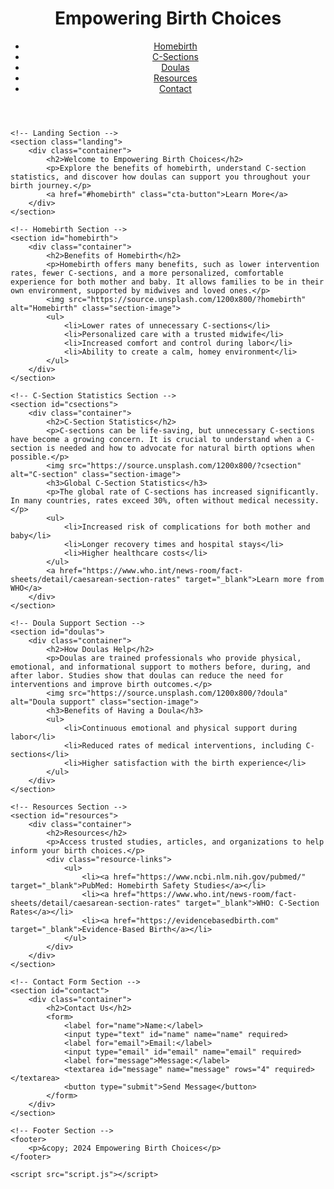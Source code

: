 <!DOCTYPE html>
<html lang="en">
<head>
    <meta charset="UTF-8">
    <meta name="viewport" content="width=device-width, initial-scale=1.0">
    <title>Empowering Birth Choices</title>
    <link rel="stylesheet" href="style.css">
</head>
<body>
    <!-- Header Section -->
    <header>
        <div class="logo">
            <h1>Empowering Birth Choices</h1>
        </div>
        <nav>
            <ul>
                <li><a href="#homebirth">Homebirth</a></li>
                <li><a href="#csections">C-Sections</a></li>
                <li><a href="#doulas">Doulas</a></li>
                <li><a href="#resources">Resources</a></li>
                <li><a href="#contact">Contact</a></li>
            </ul>
        </nav>
    </header>

    <!-- Landing Section -->
    <section class="landing">
        <div class="container">
            <h2>Welcome to Empowering Birth Choices</h2>
            <p>Explore the benefits of homebirth, understand C-section statistics, and discover how doulas can support you throughout your birth journey.</p>
            <a href="#homebirth" class="cta-button">Learn More</a>
        </div>
    </section>

    <!-- Homebirth Section -->
    <section id="homebirth">
        <div class="container">
            <h2>Benefits of Homebirth</h2>
            <p>Homebirth offers many benefits, such as lower intervention rates, fewer C-sections, and a more personalized, comfortable experience for both mother and baby. It allows families to be in their own environment, supported by midwives and loved ones.</p>
            <img src="https://source.unsplash.com/1200x800/?homebirth" alt="Homebirth" class="section-image">
            <ul>
                <li>Lower rates of unnecessary C-sections</li>
                <li>Personalized care with a trusted midwife</li>
                <li>Increased comfort and control during labor</li>
                <li>Ability to create a calm, homey environment</li>
            </ul>
        </div>
    </section>

    <!-- C-Section Statistics Section -->
    <section id="csections">
        <div class="container">
            <h2>C-Section Statistics</h2>
            <p>C-sections can be life-saving, but unnecessary C-sections have become a growing concern. It is crucial to understand when a C-section is needed and how to advocate for natural birth options when possible.</p>
            <img src="https://source.unsplash.com/1200x800/?csection" alt="C-section" class="section-image">
            <h3>Global C-Section Statistics</h3>
            <p>The global rate of C-sections has increased significantly. In many countries, rates exceed 30%, often without medical necessity.</p>
            <ul>
                <li>Increased risk of complications for both mother and baby</li>
                <li>Longer recovery times and hospital stays</li>
                <li>Higher healthcare costs</li>
            </ul>
            <a href="https://www.who.int/news-room/fact-sheets/detail/caesarean-section-rates" target="_blank">Learn more from WHO</a>
        </div>
    </section>

    <!-- Doula Support Section -->
    <section id="doulas">
        <div class="container">
            <h2>How Doulas Help</h2>
            <p>Doulas are trained professionals who provide physical, emotional, and informational support to mothers before, during, and after labor. Studies show that doulas can reduce the need for interventions and improve birth outcomes.</p>
            <img src="https://source.unsplash.com/1200x800/?doula" alt="Doula support" class="section-image">
            <h3>Benefits of Having a Doula</h3>
            <ul>
                <li>Continuous emotional and physical support during labor</li>
                <li>Reduced rates of medical interventions, including C-sections</li>
                <li>Higher satisfaction with the birth experience</li>
            </ul>
        </div>
    </section>

    <!-- Resources Section -->
    <section id="resources">
        <div class="container">
            <h2>Resources</h2>
            <p>Access trusted studies, articles, and organizations to help inform your birth choices.</p>
            <div class="resource-links">
                <ul>
                    <li><a href="https://www.ncbi.nlm.nih.gov/pubmed/" target="_blank">PubMed: Homebirth Safety Studies</a></li>
                    <li><a href="https://www.who.int/news-room/fact-sheets/detail/caesarean-section-rates" target="_blank">WHO: C-Section Rates</a></li>
                    <li><a href="https://evidencebasedbirth.com" target="_blank">Evidence-Based Birth</a></li>
                </ul>
            </div>
        </div>
    </section>

    <!-- Contact Form Section -->
    <section id="contact">
        <div class="container">
            <h2>Contact Us</h2>
            <form>
                <label for="name">Name:</label>
                <input type="text" id="name" name="name" required>
                <label for="email">Email:</label>
                <input type="email" id="email" name="email" required>
                <label for="message">Message:</label>
                <textarea id="message" name="message" rows="4" required></textarea>
                <button type="submit">Send Message</button>
            </form>
        </div>
    </section>

    <!-- Footer Section -->
    <footer>
        <p>&copy; 2024 Empowering Birth Choices</p>
    </footer>

    <script src="script.js"></script>
</body>
</html>
